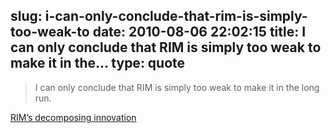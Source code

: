 slug: i-can-only-conclude-that-rim-is-simply-too-weak-to
date: 2010-08-06 22:02:15
title: I can only conclude that RIM is simply too weak to make it in the...
type: quote
---

> I can only conclude that RIM is simply too weak to make it in the long run.

[RIM’s decomposing innovation](http://www.asymco.com/2010/08/04/rims-decomposing-innovation/)

